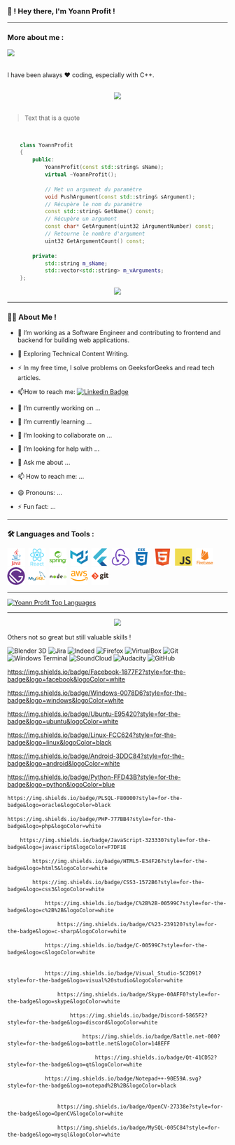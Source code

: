 ### 👋 ! Hey there, I'm Yoann Profit !

--- 

### More about me :


<div id="header" align="left">
  <img src="https://media.giphy.com/media/jdPMeyv9rn0hZHh8n9/giphy.gif" width="220" />
</div>

<br />

I have been always ❤️ coding, especially with C++.

<br />

<div id="header" align="center">
	<img src="http://www.la-porte-des-etoiles.net/game-dev-cp/space++.png" width="80" /> 
</div> 

<br />

> Text that is a quote

<br />

```cpp
	class YoannProfit
	{
		public:
			YoannProfit(const std::string& sName);
			virtual ~YoannProfit();

			// Met un argument du paramètre
			void PushArgument(const std::string& sArgument);
			// Récupère le nom du paramètre
			const std::string& GetName() const;
			// Récupère un argument
			const char* GetArgument(uint32 iArgumentNumber) const;
			// Retourne le nombre d'argument
			uint32 GetArgumentCount() const;

		private:
			std::string m_sName;
			std::vector<std::string> m_vArguments;
	};
```

<div style="background-color: rgb(150, 50, 255);">
	
</div>


<div id="header" align="center">
  <img src="https://media.giphy.com/media/dWesBcTLavkZuG35MI/giphy.gif" width="320" />
</div>


---

### :technologist: About Me !


- :telescope: I’m working as a Software Engineer and contributing to frontend and backend for building web applications.

- :seedling: Exploring Technical Content Writing.

- :zap: In my free time, I solve problems on GeeksforGeeks and read tech articles.

- :mailbox:How to reach me: [![Linkedin Badge](https://img.shields.io/badge/-kakbar-blue?style=flat&logo=Linkedin&logoColor=white)](your-linkedin-url)


- 🔭 I’m currently working on ...
- 🌱 I’m currently learning ...
- 👯 I’m looking to collaborate on ...
- 🤔 I’m looking for help with ...
- 💬 Ask me about ...
- 📫 How to reach me: ...
- 😄 Pronouns: ...
- ⚡ Fun fact: ...


---

### :hammer_and_wrench: Languages and Tools :

<div>
  <img src="https://github.com/devicons/devicon/blob/master/icons/java/java-original-wordmark.svg" title="Java" alt="Java" width="40" height="40"/>&nbsp;
  <img src="https://github.com/devicons/devicon/blob/master/icons/react/react-original-wordmark.svg" title="React" alt="React" width="40" height="40"/>&nbsp;
  <img src="https://github.com/devicons/devicon/blob/master/icons/spring/spring-original-wordmark.svg" title="Spring" alt="Spring" width="40" height="40"/>&nbsp;
  <img src="https://github.com/devicons/devicon/blob/master/icons/materialui/materialui-original.svg" title="Material UI" alt="Material UI" width="40" height="40"/>&nbsp;
  <img src="https://github.com/devicons/devicon/blob/master/icons/flutter/flutter-original.svg" title="Flutter" alt="Flutter" width="40" height="40"/>&nbsp;
  <img src="https://github.com/devicons/devicon/blob/master/icons/redux/redux-original.svg" title="Redux" alt="Redux " width="40" height="40"/>&nbsp;
  <img src="https://github.com/devicons/devicon/blob/master/icons/css3/css3-plain-wordmark.svg"  title="CSS3" alt="CSS" width="40" height="40"/>&nbsp;
  <img src="https://github.com/devicons/devicon/blob/master/icons/html5/html5-original.svg" title="HTML5" alt="HTML" width="40" height="40"/>&nbsp;
  <img src="https://github.com/devicons/devicon/blob/master/icons/javascript/javascript-original.svg" title="JavaScript" alt="JavaScript" width="40" height="40"/>&nbsp;
  <img src="https://github.com/devicons/devicon/blob/master/icons/firebase/firebase-plain-wordmark.svg" title="Firebase" alt="Firebase" width="40" height="40"/>&nbsp;
  <img src="https://github.com/devicons/devicon/blob/master/icons/gatsby/gatsby-original.svg" title="Gatsby"  alt="Gatsby" width="40" height="40"/>&nbsp;
  <img src="https://github.com/devicons/devicon/blob/master/icons/mysql/mysql-original-wordmark.svg" title="MySQL"  alt="MySQL" width="40" height="40"/>&nbsp;
  <img src="https://github.com/devicons/devicon/blob/master/icons/nodejs/nodejs-original-wordmark.svg" title="NodeJS" alt="NodeJS" width="40" height="40"/>&nbsp;
  <img src="https://github.com/devicons/devicon/blob/master/icons/amazonwebservices/amazonwebservices-plain-wordmark.svg" title="AWS" alt="AWS" width="40" height="40"/>&nbsp;
  <img src="https://github.com/devicons/devicon/blob/master/icons/git/git-original-wordmark.svg" title="Git" **alt="Git" width="40" height="40"/>
</div>

---

[![Yoann Profit Top Languages](https://github-readme-stats.vercel.app/api/top-langs/?username=YoannProfit&theme=codeSTACKr&show_icons=true)](https://github.com/anuraghazra/github-readme-stats)

---

<div id="header" align="center">
  <kbd> 
  <img src="https://media.giphy.com/media/vLlpbDafjgHystuJ0a/giphy.gif" width="250" />
  </kbd>
</div>

Others not so great but still valuable skills !

![Blender 3D](https://img.shields.io/badge/blender-%23F5792A.svg?style=for-the-badge&logo=blender&logoColor=white)
![Jira](https://img.shields.io/badge/Jira-0052CC?style=for-the-badge&logo=Jira&logoColor=white)
![Indeed](https://img.shields.io/badge/Indeed-003A9B?style=for-the-badge&logo=Indeed&logoColor=white)
![Firefox](https://img.shields.io/badge/Firefox_Browser-FF7139?style=for-the-badge&logo=Firefox-Browser&logoColor=white)
![VirtualBox](https://img.shields.io/badge/VirtualBox-21416b?style=for-the-badge&logo=VirtualBox&logoColor=white)
![Git](https://img.shields.io/badge/GIT-E44C30?style=for-the-badge&logo=git&logoColor=white)
![Windows Terminal](https://img.shields.io/badge/windows%20terminal-4D4D4D?style=for-the-badge&logo=windows%20terminal&logoColor=white)
![SoundCloud](https://img.shields.io/badge/SoundCloud-FF3300?style=for-the-badge&logo=soundcloud&logoColor=white)
![Audacity](https://img.shields.io/badge/Audacity-0000CC?style=for-the-badge&logo=audacity&logoColor=white)
![GitHub](https://img.shields.io/badge/GitHub-100000?style=for-the-badge&logo=github&logoColor=white)


https://img.shields.io/badge/Facebook-1877F2?style=for-the-badge&logo=facebook&logoColor=white

https://img.shields.io/badge/Windows-0078D6?style=for-the-badge&logo=windows&logoColor=white

https://img.shields.io/badge/Ubuntu-E95420?style=for-the-badge&logo=ubuntu&logoColor=white


https://img.shields.io/badge/Linux-FCC624?style=for-the-badge&logo=linux&logoColor=black
	
https://img.shields.io/badge/Android-3DDC84?style=for-the-badge&logo=android&logoColor=white

https://img.shields.io/badge/Python-FFD43B?style=for-the-badge&logo=python&logoColor=blue

 	https://img.shields.io/badge/PLSQL-F80000?style=for-the-badge&logo=oracle&logoColor=black
	
	https://img.shields.io/badge/PHP-777BB4?style=for-the-badge&logo=php&logoColor=white
	
	 	https://img.shields.io/badge/JavaScript-323330?style=for-the-badge&logo=javascript&logoColor=F7DF1E
		
		 	https://img.shields.io/badge/HTML5-E34F26?style=for-the-badge&logo=html5&logoColor=white
			
			https://img.shields.io/badge/CSS3-1572B6?style=for-the-badge&logo=css3&logoColor=white
			
			 	https://img.shields.io/badge/C%2B%2B-00599C?style=for-the-badge&logo=c%2B%2B&logoColor=white
				
				 	https://img.shields.io/badge/C%23-239120?style=for-the-badge&logo=c-sharp&logoColor=white
					
				https://img.shields.io/badge/C-00599C?style=for-the-badge&logo=c&logoColor=white
				
				
				https://img.shields.io/badge/Visual_Studio-5C2D91?style=for-the-badge&logo=visual%20studio&logoColor=white
				
				 	https://img.shields.io/badge/Skype-00AFF0?style=for-the-badge&logo=skype&logoColor=white
					
					 	https://img.shields.io/badge/Discord-5865F2?style=for-the-badge&logo=discord&logoColor=white
						
						 	https://img.shields.io/badge/Battle.net-000?style=for-the-badge&logo=battle.net&logoColor=148EFF
							
							 	https://img.shields.io/badge/Qt-41CD52?style=for-the-badge&logo=qt&logoColor=white
							
				https://img.shields.io/badge/Notepad++-90E59A.svg?style=for-the-badge&logo=notepad%2B%2B&logoColor=black
				
				
				 	https://img.shields.io/badge/OpenCV-27338e?style=for-the-badge&logo=OpenCV&logoColor=white
					
					https://img.shields.io/badge/MySQL-005C84?style=for-the-badge&logo=mysql&logoColor=white
					
